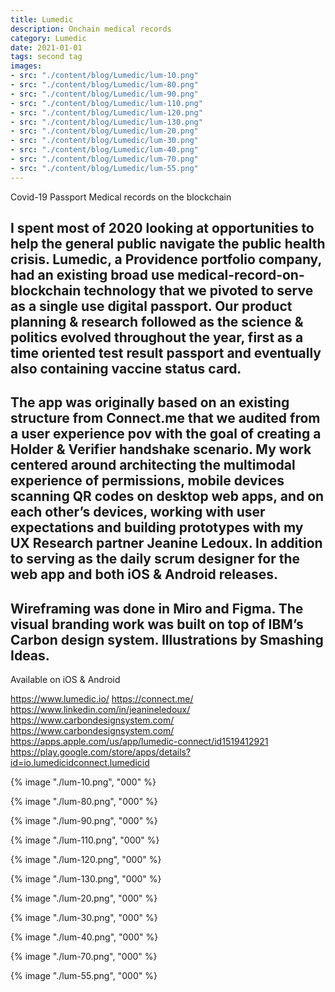 ```yaml
---
title: Lumedic
description: Onchain medical records
category: Lumedic
date: 2021-01-01
tags: second tag
images: 
- src: "./content/blog/Lumedic/lum-10.png"
- src: "./content/blog/Lumedic/lum-80.png"
- src: "./content/blog/Lumedic/lum-90.png"
- src: "./content/blog/Lumedic/lum-110.png"
- src: "./content/blog/Lumedic/lum-120.png"
- src: "./content/blog/Lumedic/lum-130.png"
- src: "./content/blog/Lumedic/lum-20.png"
- src: "./content/blog/Lumedic/lum-30.png"
- src: "./content/blog/Lumedic/lum-40.png"
- src: "./content/blog/Lumedic/lum-70.png"
- src: "./content/blog/Lumedic/lum-55.png"
---
```


Covid-19 Passport
Medical records on the blockchain

I spent most of 2020 looking at opportunities to help the general public navigate the public health crisis. Lumedic, a Providence portfolio company, had an existing broad use medical-record-on-blockchain technology that we pivoted to serve as a single use digital passport. Our product planning & research followed as the science & politics evolved throughout the year, first as a time oriented test result passport and eventually also containing vaccine status card.  
-
The app was originally based on an existing structure from Connect.me that we audited from a user experience pov with the goal of creating a Holder & Verifier handshake scenario. My work centered around architecting the multimodal experience of permissions, mobile devices scanning QR codes on desktop web apps, and on each other’s devices, working with user expectations and building prototypes with my UX Research partner Jeanine Ledoux. In addition to serving as the daily scrum designer for the web app and both iOS & Android releases. 
-
Wireframing was done in Miro and Figma. The visual branding work was built on top of IBM’s Carbon design system. Illustrations by Smashing Ideas.
-
Available on iOS & Android

https://www.lumedic.io/
https://connect.me/
https://www.linkedin.com/in/jeanineledoux/
https://www.carbondesignsystem.com/
https://www.carbondesignsystem.com/
https://apps.apple.com/us/app/lumedic-connect/id1519412921
https://play.google.com/store/apps/details?id=io.lumedicidconnect.lumedicid


{% image "./lum-10.png", "000" %}

<div class="two-column">

{% image "./lum-80.png", "000" %}

{% image "./lum-90.png", "000" %}

</div>

<div class="three-column">

{% image "./lum-110.png", "000" %}

{% image "./lum-120.png", "000" %}

{% image "./lum-130.png", "000" %}

</div>

{% image "./lum-20.png", "000" %}

{% image "./lum-30.png", "000" %}

{% image "./lum-40.png", "000" %}

{% image "./lum-70.png", "000" %}

{% image "./lum-55.png", "000" %}




